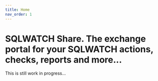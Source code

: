```yaml
---
title: Home
nav_order: 1
---
```


# SQLWATCH Share. The exchange portal for your SQLWATCH actions, checks, reports and more...

This is still work in progress...
